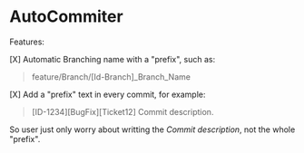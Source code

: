 # AutoCommiter

Features:

[X] Automatic Branching name with a "prefix", such as: 

> feature/Branch/[Id-Branch]_Branch_Name


[X] Add a "prefix" text in every commit, for example:

> [ID-1234][BugFix][Ticket12] Commit description.

So user just only worry about writting the *Commit description*, not the whole "prefix".


